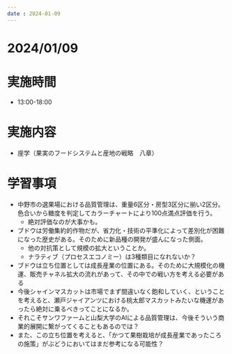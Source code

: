 ```yaml
---
date : 2024-01-09
---
```


# 2024/01/09

# 実施時間
- 13:00-18:00

# 実施内容
- 座学（果実のフードシステムと産地の戦略　八章）

# 学習事項
- 中野市の選果場における品質管理は、重量6区分・房型3区分に揃い2区分。色合いから糖度を判定してカラーチャートにより100点満点評価を行う。
    - 絶対評価なのが大事かも。
- ブドウは労働集約的作物だが、省力化・技術の平準化によって差別化が困難になった歴史がある。そのために新品種の開発が盛んになった側面。
    - 他の対抗策として規模の拡大ということか。
    - ナラティブ（プロセスエコノミー）は3種類目になれないか？
- ブドウは立ち位置としては成長産業の位置にある。そのために大規模化の機運、販売チャネル拡大の流れがあって、その中での戦い方を考える必要がある
- 今後シャインマスカットは市場でまず間違いなく飽和していく、ということを考えると、瀬戸ジャイアンツにおける桃太郎マスカットみたいな機運があったら絶対に乗るべきってことになるか。
- それこそサンワファームと山梨大学のAIによる品質管理は、今後そういう商業的展開に繋がってくることもあるのでは？
- また、この立ち位置を考えると、「かつて果樹栽培が成長産業であったころの施策」がぶどうにおいてはまだ参考になる可能性？